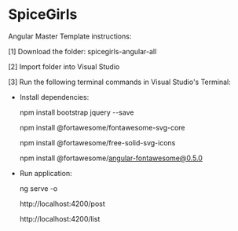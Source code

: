 # SpiceGirls

Angular Master Template instructions:

[1] Download the folder: spicegirls-angular-all

[2] Import folder into Visual Studio

[3] Run the following terminal commands in Visual Studio's Terminal:

- Install dependencies:

   npm install bootstrap jquery --save
   
   npm install @fortawesome/fontawesome-svg-core
  
   npm install @fortawesome/free-solid-svg-icons
  
   npm install @fortawesome/angular-fontawesome@0.5.0

- Run application:

   ng serve -o

  http://localhost:4200/post 
  
  http://localhost:4200/list



